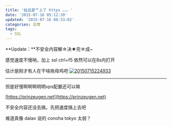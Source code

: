```yaml
---
title: '姑且是艹上了 https 。。。'
date: '2015-07-16 05:12:30'
updated: '2015-07-16 08:33:02'
categories: 日常
tags:
  - SSL
---
```



**Update：**不安全内容解☆决★完☆成~

感觉速度不慢呐，加上 ssl ctrl+f5 依然可以在8s内打开

估计是刚才有人在干啥拖母鸡吧 [![20150715224933](https://img.prin.studio/images/2015/07/2015-07-15_14-49-46.jpg)](https://img.prin.studio/images/2015/07/2015-07-15_14-49-46.jpg)

- - - - - -

但是好慢啊啊啊明明vps配置还可以嘛

[https://prinzeugen.net](https://prinzeugen.net)

不安全内容还没去搞，先把速度搞上去吧

难道真像 dalao 说的 conoha tokyo 太弱？



